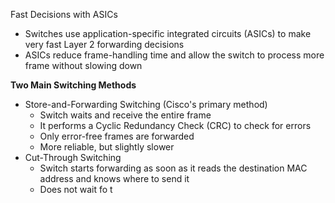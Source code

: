 Fast Decisions with ASICs
- Switches use application-specific integrated circuits (ASICs) to make very fast Layer 2 forwarding decisions
- ASICs reduce frame-handling time and allow the switch to process more frame without slowing down

**Two Main Switching Methods**
- Store-and-Forwarding Switching (Cisco's primary method)
	- Switch waits and receive the entire frame
	- It performs a Cyclic Redundancy Check (CRC) to check for errors
	- Only error-free frames are forwarded
	- More reliable, but slightly slower
- Cut-Through Switching
	- Switch starts forwarding as soon as it reads the destination MAC address and knows where to send it
	- Does not wait fo t